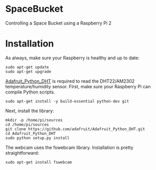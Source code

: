 # SpaceBucket
Controlling a Space Bucket using a Raspberry Pi 2

# Installation

As always, make sure your Raspberry is healthy and up to date:
```
sudo apt-get update
sudo apt-get upgrade
```

[Adafruit_Python_DHT](https://github.com/adafruit/Adafruit_Python_DHT) is required to read the DHT22/AM2302 temperature/humidity sensor.
First, make sure your Raspberry Pi can compile Python scripts.

```
sudo apt-get install -y build-essential python-dev git
```

Next, install the library:

```
mkdir -p /home/pi/sources  
cd /home/pi/sources  
git clone https://github.com/adafruit/Adafruit_Python_DHT.git  
cd Adafruit_Python_DHT  
sudo python setup.py install 
```

The webcam uses the fswebcam library. Installation is pretty straightforward:
```
sudo apt-get install fswebcam
```
